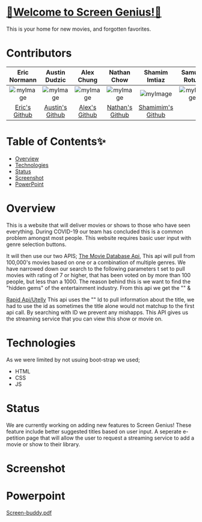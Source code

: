 


# <a href="https://screen-genius.github.io/">🍿Welcome to Screen Genius!🍿</a>
This is your home for new movies, and forgotten favorites.

# Contributors


|Eric Normann|Austin Dudzic|Alex Chung|Nathan Chow|Shamim Imtiaz|Samuel Rotua| 
|:---:|:---:|:---:|:---:|:---:|:---:|
|![myImage](https://ca.slack-edge.com/T01EXTZCZ44-U01FFJX35EH-8853f39f557f-512)|![myImage](https://ca.slack-edge.com/T01EXTZCZ44-U01FG6JGREX-8aab55bc0e29-512)|![myImage](https://ca.slack-edge.com/T01EXTZCZ44-U01FX6ZRAD7-390208b29630-512)|![myImage](https://ca.slack-edge.com/T01EXTZCZ44-U01FGC3DAN7-41377ad60b24-512) |![myImage](https://ca.slack-edge.com/T01EXTZCZ44-U01F9AY18T0-ad94549a1f86-512)|![myImage](https://ca.slack-edge.com/T01EXTZCZ44-U01FHNVGXC3-5f0ad82ea6b5-512)|
|<a href="https://github.com/e-p-n" target="_blank">Eric's Github</a>| <a href="https://github.com/Studzic"> Austin's Github</a>|<a href="https://github.com/AChung92">Alex's Github</a>|<a href="https://github.com/nchow18">Nathan's Github</a>|<a href="https://github.com/shamimimtiaz">Shamimim's Github| | ""|



# Table of Contents✨
* [Overview](#Overview)
* [Technologies](#Technologies)
* [Status](#Status)
* [Screenshot](#Screenshot)
* [PowerPoint](#PowerPoint)

# Overview
This is a website that will deliver movies or shows to those who have seen everything. During COVID-19 our team has concluded this is a common problem amongst most people.
This website requires basic user input with genre selection buttons.

It will then use our two APIS;
<a href="https://developers.themoviedb.org/3/getting-started/introduction">The Movie Database Api</a>,
This api will pull from 100,000's movies based on one or a combination of multiple genres. We have narrowed down our search to the following parameters t set to pull movies with rating of 7 or higher, that has been voted on by more than 100 people, but less than a 1000. The reason behind this is we want to find the "hidden gems" of the entertainment industry. From this api we get the "" 
&

<a href="https://rapidapi.com/utelly/api/utelly">Rapid Api/Utelly</a> This api uses the "" Id to pull information about the title, we had to use the id as sometimes the title alone would not matchup to the first api call. By searching with ID we prevent any mishapps. This API gives us the streaming service that you can view this show or movie on. 




# Technologies
As we were limited by not usuing boot-strap we used;
* HTML 
* CSS
* JS

# Status
We are currently working on adding new features to Screen Genius! These feature include better suggested titles based on user input. 
A seperate e-petition page that will allow the user to request a streaming service to add a movie or show to their library.



# Screenshot

# Powerpoint
[Screen-buddy.pdf](https://github.com/screen-genius/screen-genius.github.io/files/5875611/Screen-buddy.pdf)
